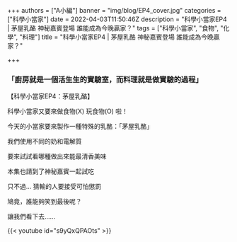 +++
authors = ["A小編"]
banner = "img/blog/EP4_cover.jpg"
categories = ["科學小當家"]
date = 2022-04-03T11:50:46Z
description = "科學小當家EP4 | 茅屋乳酪 神秘嘉賓登場 誰能成為今晚贏家？"
tags = ["科學小當家", "食物", "化學", "料理"]
title = "科學小當家EP4 | 茅屋乳酪 神秘嘉賓登場 誰能成為今晚贏家？"

+++
### **「廚房就是一個活生生的實驗室，而料理就是做實驗的過程」**

【科學小當家EP4：茅屋乳酪】

科學小當家又要來做食物(X) 玩食物(O) 啦！

今天的小當家要來製作一種特殊的乳酪：「茅屋乳酪」

我們使用不同的奶和電解質

要來試試看哪種做出來能最清香美味

本集也請到了神秘嘉賓一起試吃

只不過... 猜輸的人要接受可怕懲罰

鳩竟，誰能夠笑到最後呢？

讓我們看下去......


{{< youtube id="s9yQxQPAOts" >}}

